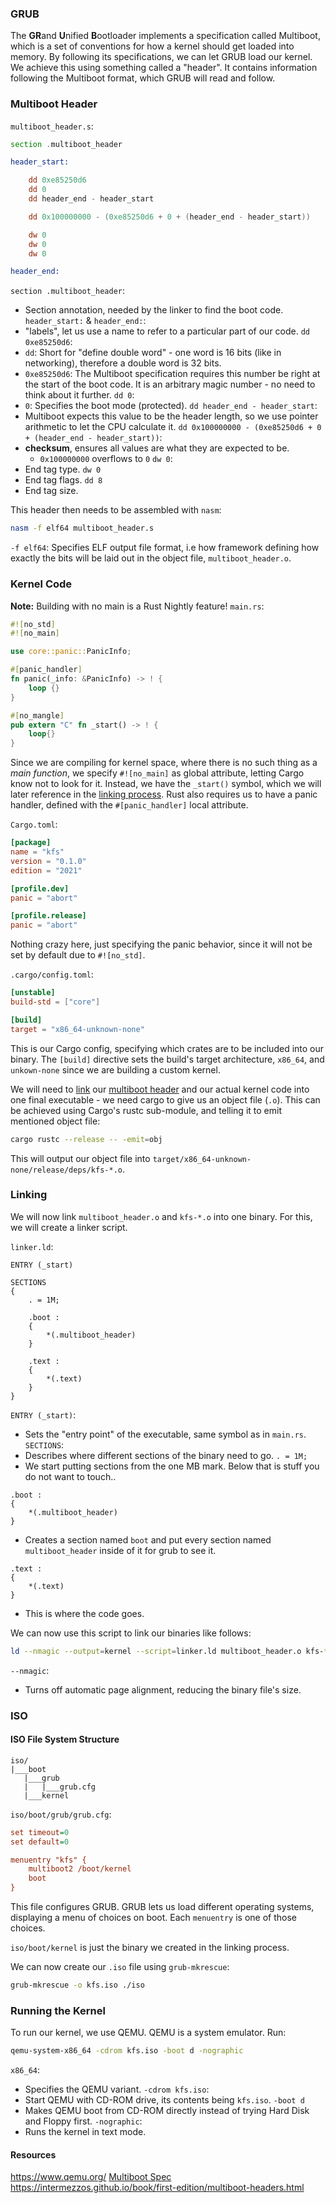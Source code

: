 ### GRUB
The **GR**and **U**nified **B**ootloader implements a specification called Multiboot, which is a set of conventions for how a kernel should get loaded into memory. By following its specifications, we can let GRUB load our kernel.
We achieve this using something called a "header". It contains information following the Multiboot format, which GRUB will read and follow.
### Multiboot Header 
`multiboot_header.s`:
```asm
section .multiboot_header

header_start:

	dd 0xe85250d6
	dd 0 
	dd header_end - header_start

	dd 0x100000000 - (0xe85250d6 + 0 + (header_end - header_start))

	dw 0
	dw 0
	dw 0

header_end:
```

`section .multiboot_header`: 
* Section annotation, needed by the linker to find the boot code.
`header_start:` & `header_end:`: 
* "labels", let us use a name to refer to a particular part of our code.
`dd 0xe85250d6`: 
* `dd`: Short for "define double word" - one word is 16 bits (like in networking), therefore a double word is 32 bits. 
* `0xe85250d6`: The Multiboot specification requires this number be right at the start of the boot code. It is an arbitrary magic number - no need to think about it further.
`dd 0`:
* `0`: Specifies the boot mode (protected).
`dd header_end - header_start`:
* Multiboot expects this value to be the header length, so we use pointer arithmetic to let the CPU calculate it.
`dd 0x100000000 - (0xe85250d6 + 0 + (header_end - header_start))`:
* **checksum**, ensures all values are what they are expected to be. 
	* `0x100000000` overflows to `0`
`dw 0`:
* End tag type.
`dw 0`
* End tag flags.
`dd 8`
* End tag size.

This header then needs to be assembled with `nasm`:
```sh
nasm -f elf64 multiboot_header.s
```
`-f elf64`: Specifies ELF output file format, i.e how framework defining how exactly the bits will be laid out in the object file, `multiboot_header.o`.
### Kernel Code
**Note:** Building with no main is a Rust Nightly feature!
`main.rs`:
```rust
#![no_std]
#![no_main]

use core::panic::PanicInfo;

#[panic_handler]
fn panic(_info: &PanicInfo) -> ! {
	loop {}
}

#[no_mangle]
pub extern "C" fn _start() -> ! {
	loop{}
}
```

Since we are compiling for kernel space, where there is no such thing as a _main function_, we specify `#![no_main]` as global attribute, letting Cargo know not to look for it. Instead, we have the `_start()` symbol, which we will later reference in the [linking process](#linking). Rust also requires us to have a panic handler, defined with the `#[panic_handler]` local attribute. 

`Cargo.toml`:
```toml
[package]
name = "kfs"
version = "0.1.0"
edition = "2021"

[profile.dev]
panic = "abort"

[profile.release]
panic = "abort"
```

Nothing crazy here, just specifying the panic behavior, since it will not be set by default due to `#![no_std]`.

`.cargo/config.toml`:
```toml
[unstable]
build-std = ["core"]

[build]
target = "x86_64-unknown-none"
```

This is our Cargo config, specifying which crates are to be included into our binary. The `[build]` directive sets the build's target architecture, `x86_64`, and `unkown-none` since we are building a custom kernel.

We will need to [link](#linking) our [multiboot header](#multiboot-header) and our actual kernel code into one final executable - we need cargo to give us an object file (`.o`).  This can be achieved using Cargo's rustc sub-module, and telling it to emit mentioned object file:
```sh
cargo rustc --release -- -emit=obj
```
This will output our object file into `target/x86_64-unknown-none/release/deps/kfs-*.o`.
### Linking
We will now link `multiboot_header.o` and `kfs-*.o` into one binary. For this, we will create a linker script.

`linker.ld`:
```ld
ENTRY (_start)

SECTIONS
{
	. = 1M;

	.boot :
	{
		*(.multiboot_header)
	}

	.text :
	{
		*(.text)
	}
}
```

`ENTRY (_start)`:
* Sets the "entry point" of the executable, same symbol as in `main.rs`.
`SECTIONS`:
* Describes where different sections of the binary need to go.
`. = 1M;`
* We start putting sections from the one MB mark. Below that is stuff you do not want to touch..
```
.boot : 
{
	*(.multiboot_header)
}
```
* Creates a section named `boot` and put every section named `multiboot_header` inside of it for grub to see it.
```
.text :
{
	*(.text)
}
```
* This is where the code goes.

We can now use this script to link our binaries like follows:
```sh
ld --nmagic --output=kernel --script=linker.ld multiboot_header.o kfs-*.o
```
`--nmagic`:
* Turns off automatic page alignment, reducing the binary file's size.
### ISO
#### ISO File System Structure
```
iso/
|___boot
   |___grub
   |   |___grub.cfg
   |___kernel
```

`iso/boot/grub/grub.cfg`:
```cfg
set timeout=0
set default=0

menuentry "kfs" {
	multiboot2 /boot/kernel
	boot
}
```
This file configures GRUB. GRUB lets us load different operating systems, displaying a menu of choices on boot. Each `menuentry` is one of those choices.

`iso/boot/kernel` is just the binary we created in the linking process.

We can now create our `.iso` file using `grub-mkrescue`:
```sh
grub-mkrescue -o kfs.iso ./iso
```
### Running the Kernel
To run our kernel, we use QEMU. QEMU is a system emulator. Run:
```sh
qemu-system-x86_64 -cdrom kfs.iso -boot d -nographic
```
`x86_64`:
* Specifies the QEMU variant.
`-cdrom kfs.iso`:
* Start QEMU with CD-ROM drive, its contents being `kfs.iso`.
`-boot d`
* Makes QEMU boot from CD-ROM directly instead of trying Hard Disk and Floppy first.
`-nographic`:
* Runs the kernel in text mode.

#### Resources
https://www.qemu.org/
[Multiboot Spec](https://nongnu.askapache.com/grub/phcoder/multiboot.pdf)
https://intermezzos.github.io/book/first-edition/multiboot-headers.html